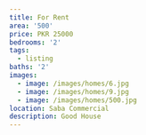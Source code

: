 ```yaml
---
title: For Rent
area: '500'
price: PKR 25000
bedrooms: '2'
tags:
  - listing
baths: '2'
images:
  - image: /images/homes/6.jpg
  - image: /images/homes/9.jpg
  - image: /images/homes/500.jpg
location: Saba Commercial
description: Good House
---
```


